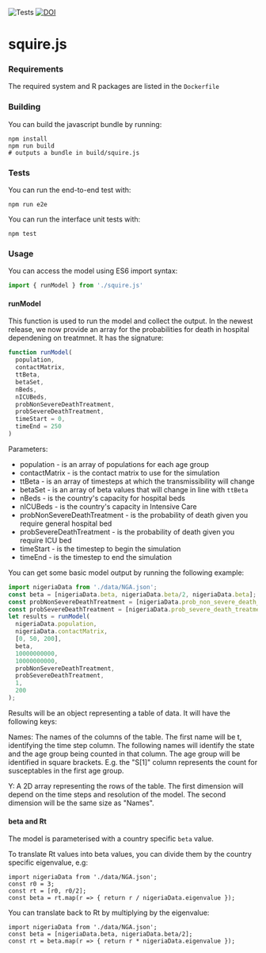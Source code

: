 ![Tests](https://github.com/mrc-ide/squire_js/workflows/test/badge.svg?branch=master)
[![DOI](https://zenodo.org/badge/255333455.svg)](https://zenodo.org/badge/latestdoi/255333455)

# squire.js

### Requirements

The required system and R packages are listed in the `Dockerfile`

### Building

You can build the javascript bundle by running:

```
npm install
npm run build
# outputs a bundle in build/squire.js
```

### Tests

You can run the end-to-end test with:

```
npm run e2e
```

You can run the interface unit tests with:

```
npm test
```

### Usage

You can access the model using ES6 import syntax:

```js
import { runModel } from './squire.js'
```

#### runModel

This function is used to run the model and collect the output. In the newest release, we now provide an array for the probabilities for death in hospital dependening on treatmnet. It has the signature:

```js
function runModel(
  population,
  contactMatrix,
  ttBeta,
  betaSet,
  nBeds,
  nICUBeds,
  probNonSevereDeathTreatment,
  probSevereDeathTreatment,
  timeStart = 0,
  timeEnd = 250
)
```

Parameters:

 * population - is an array of populations for each age group
 * contactMatrix - is the contact matrix to use for the simulation
 * ttBeta - is an array of timesteps at which the transmissibility will change
 * betaSet - is an array of beta values that will change in line with `ttBeta`
 * nBeds - is the country's capacity for hospital beds
 * nICUBeds - is the country's capacity in Intensive Care
 * probNonSevereDeathTreatment - is the probability of death given you require general hospital bed
 * probSevereDeathTreatment - is the probability of death given you require ICU bed
 * timeStart - is the timestep to begin the simulation
 * timeEnd - is the timestep to end the simulation

You can get some basic model output by running the following example:

```js
import nigeriaData from './data/NGA.json';
const beta = [nigeriaData.beta, nigeriaData.beta/2, nigeriaData.beta];
const probNonSevereDeathTreatment = [nigeriaData.prob_non_severe_death_treatment];
const probSevereDeathTreatment = [nigeriaData.prob_severe_death_treatment];
let results = runModel(
  nigeriaData.population,
  nigeriaData.contactMatrix,
  [0, 50, 200],
  beta,
  10000000000,
  10000000000,
  probNonSevereDeathTreatment,
  probSevereDeathTreatment,
  1,
  200
);
```

Results will be an object representing a table of data. It will have the following keys:

Names: The names of the columns of the table. The first name will be t, identifying the time step column. The following names will identify the state and the age group being counted in that column. The age group will be identified in square brackets. E.g. the "S[1]" column represents the count for susceptables in the first age group.

Y: A 2D array representing the rows of the table. The first dimension will depend on the time steps and resolution of the model. The second dimension will be the same size as "Names".

#### beta and Rt

The model is parameterised with a country specific `beta` value.

To translate Rt values into beta values, you can divide them by the country
specific eigenvalue, e.g:

```
import nigeriaData from './data/NGA.json';
const r0 = 3;
const rt = [r0, r0/2];
const beta = rt.map(r => { return r / nigeriaData.eigenvalue });
```

You can translate back to Rt by multiplying by the eigenvalue:

```
import nigeriaData from './data/NGA.json';
const beta = [nigeriaData.beta, nigeriaData.beta/2];
const rt = beta.map(r => { return r * nigeriaData.eigenvalue });
```
